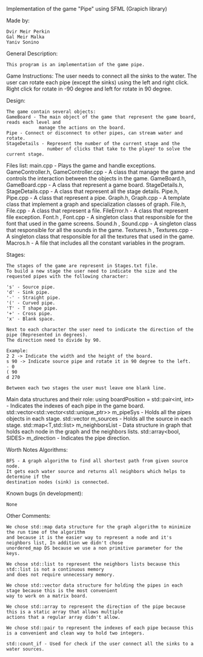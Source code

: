 Implementation of the game "Pipe" using SFML (Grapich library)

Made by:

    Dvir Meir Perkin
    Gal Meir Malka
    Yaniv Sonino

General Description:

    This program is an implementation of the game pipe.

Game Instructions:
    The user needs to connect all the sinks to the water.
    The user can rotate each pipe (except the sinks) using the left and right click.
    Right click for rotate in -90 degree and left for rotate in 90 degree.

Design:

    The game contain several objects:
    GameBoard - The main object of the game that represent the game board, reads each level and
	            manage the actions on the board.
    Pipe - Connect or disconnect to other pipes, can stream water and rotate.
    StageDetails - Represent the number of the current stage and the 
                   number of clicks that take to the player to solve the current stage.

Files list:
    main.cpp - Plays the game and handle exceptions.
    GameController.h, GameController.cpp - A class that manage the game and
                                           controls the interaction between the objects in the game.
    GameBoard.h, GameBoard.cpp - A class that represent a game board.
    StageDetails.h, StageDetails.cpp - A class that represent all the stage details.
    Pipe.h, Pipe.cpp - A class that represent a pipe.
    Graph.h, Graph.cpp - A template class that implement a graph and specialization classes of graph.
    File.h, File.cpp - A class that represent a file.
    FileError.h - A class that represent file exception.
    Font.h , Font.cpp - A singleton class that responsible for the font that used in the game screens.
    Sound.h , Sound.cpp - A singleton class that responsible for all the sounds in the game.
    Textures.h , Textures.cpp - A singleton class that responsible for all the textures that used in the game.
    Macros.h - A file that includes all the constant variables in the program.

Stages:

    The stages of the game are represent in Stages.txt file.
    To build a new stage the user need to indicate the size and the requested pipes with the following character:

    's' - Source pipe.
    'd' - Sink pipe.
    '-' - Straight pipe.
    '(' - Curved pipe.
    'T' - T shape pipe.
    '+' - Cross pipe.
    'x' - Blank space.

    Next to each character the user need to indicate the direction of the pipe (Represented in degrees).
    The direction need to divide by 90.

    Example:
    2 2 -> Indicate the width and the height of the board.
    s 90 -> Indicate source pipe and rotate it in 90 degree to the left.
    - 0
    ( 90
    d 270

    Between each two stages the user must leave one blank line.

Main data structures and their role:
    using boardPosition = std::pair<int, int> - Indicates the indexes of each pipe in the game board.
    std::vector<std::vector<std::unique_ptr<Pipe>>> m_pipeSys - Holds all the pipes objects in each stage.
    std::vector<boardPosition> m_sources - Holds all the source in each stage.
    std::map<T,std::list<T>> m_neighborsList - Data structure in graph that holds each node in the graph
                                               and the neighbors lists.
    std::array<bool, SIDES> m_direction - Indicates the pipe direction.



Worth Notes Algorithms:

    BFS - A graph algorithm to find all shortest path from given source node.
    It gets each water source and returns all neighbors which helps to determine if the
    destination nodes (sink) is connected.

Known bugs (in development):

    None

Other Comments:

    We chose std::map data structure for the graph algorithm to minimize the run time of the algorithm
    and because it is the easier way to represent a node and it's neighbors list, In addition we didn't chose
    unordered_map DS because we use a non primitive parameter for the keys.

    We chose std::list to represent the neighbors lists because this std::list is not a continuous memory
    and does not require unnecessary memory.

    We chose std::vector data structure for holding the pipes in each stage because this is the most convenient
    way to work on a matrix board.

    We chose std::array to represent the direction of the pipe because this is a static array that allows multiple
    actions that a regular array didn't allow.

    We chose std::pair to represent the indexes of each pipe because this is a convenient and clean way to hold two integers.

    std::count_if - Used for check if the user connect all the sinks to a water sources.